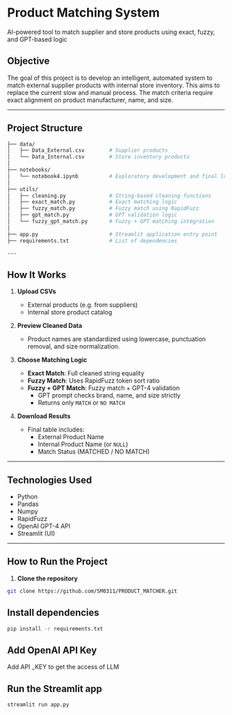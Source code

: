 # Product Matching System
AI-powered tool to match supplier and store products using exact, fuzzy, and GPT-based logic

## Objective

The goal of this project is to develop an intelligent, automated system to match external supplier products with internal store inventory. This aims to replace the current slow and manual process. The match criteria require exact alignment on product manufacturer, name, and size.

---

## Project Structure
```bash
├── data/
│   ├── Data_External.csv        # Supplier products
│   └── Data_Internal.csv        # Store inventory products
│
├── notebooks/
│   └── notebook4.ipynb          # Exploratory development and final logic tests
│
├── utils/
│   ├── cleaning.py              # String-based cleaning functions
│   ├── exact_match.py           # Exact matching logic
│   ├── fuzzy_match.py           # Fuzzy match using RapidFuzz
│   ├── gpt_match.py             # GPT validation logic
│   └── fuzzy_gpt_match.py       # Fuzzy + GPT matching integration
│
├── app.py                       # Streamlit application entry point
├── requirements.txt             # List of dependencies

---
```

##  How It Works

1. **Upload CSVs**  
   - External products (e.g. from suppliers)  
   - Internal store product catalog

2. **Preview Cleaned Data**  
   - Product names are standardized using lowercase, punctuation removal, and size normalization.

3. **Choose Matching Logic**  
   - **Exact Match**: Full cleaned string equality  
   - **Fuzzy Match**: Uses RapidFuzz token sort ratio  
   - **Fuzzy + GPT Match**: Fuzzy match + GPT-4 validation  
     - GPT prompt checks brand, name, and size strictly  
     - Returns only `MATCH` or `NO MATCH`

4. **Download Results**  
   - Final table includes:
     - External Product Name  
     - Internal Product Name (or `NULL`)  
     - Match Status (MATCHED / NO MATCH)

---

## Technologies Used

- Python
- Pandas
- Numpy
- RapidFuzz
- OpenAI GPT-4 API
- Streamlit (UI)

---

## How to Run the Project

1. **Clone the repository**
```bash
git clone https://github.com/SM0311/PRODUCT_MATCHER.git

```

## Install dependencies
```bash
pip install -r requirements.txt

```

## Add OpenAI API Key

Add API _KEY to get the access of LLM


## Run the Streamlit app

``` bash
streamlit run app.py
```




